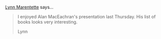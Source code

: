 <a href="http://tshwi.blogspot.com" rel="nofollow noopener" target="_blank">Lynn Marentette</a> says…
>	I enjoyed Alan MacEachran's presentation last Thursday.  His list of books looks very interesting.  
>	
>	Lynn
